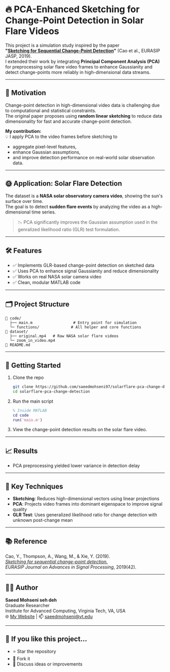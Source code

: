# 🔥 PCA-Enhanced Sketching for Change-Point Detection in Solar Flare Videos

This project is a simulation study inspired by the paper  
**"[Sketching for Sequential Change-Point Detection](https://doi.org/10.1186/s13634-019-0635-3)"** (Cao et al., EURASIP JASP, 2019).  
I extended their work by integrating **Principal Component Analysis (PCA)** for preprocessing solar flare video frames to enhance Gaussianity and detect change-points more reliably in high-dimensional data streams.

---

## 📌 Motivation

Change-point detection in high-dimensional video data is challenging due to computational and statistical constraints.  
The original paper proposes using **random linear sketching** to reduce data dimensionality for fast and accurate change-point detection.

**My contribution:**  
💡 I apply PCA to the video frames before sketching to  
- aggregate pixel-level features,  
- enhance Gaussian assumptions,  
- and improve detection performance on real-world solar observation data.

---

## 🌞 Application: Solar Flare Detection

The dataset is a **NASA solar observatory camera video**, showing the sun's surface over time.  
The goal is to detect **sudden flare events** by analyzing the video as a high-dimensional time series.

> 📉 PCA significantly improves the Gaussian assumption used in the genralized likelihood ratio (GLR) test formulation.
---

## 🛠 Features

- ✅ Implements GLR-based change-point detection on sketched data  
- ✅ Uses PCA to enhance signal Gaussianity and reduce dimensionality  
- ✅ Works on real NASA solar camera video  
- ✅ Clean, modular MATLAB code

---

## 🗂 Project Structure

```
📁 code/
  ├── main.m                  # Entry point for simulation
  └─ functions/              # All helper and core functions
📁 dataset/
  ├── original.mp4   # Raw NASA solar flare videos
  └─ zoom_in_video.mp4
📄 README.md
```

---

## 🚀 Getting Started

1. Clone the repo
   ```bash
   git clone https://github.com/saeedmohseni97/solarflare-pca-change-detection.git
   cd solarflare-pca-change-detection
   ```

2. Run the main script
   ```matlab
   % Inside MATLAB
   cd code
   run('main.m')
   ```

3. View the change-point detection results on the solar flare video.

---

## 📈 Results

- PCA preprocessing yielded lower variance in detection delay

---

## 🧠 Key Techniques

- **Sketching**: Reduces high-dimensional vectors using linear projections
- **PCA**: Projects video frames into dominant eigenspace to improve signal quality
- **GLR Test**: Uses generalized likelihood ratio for change detection with unknown post-change mean

---

## 📚 Reference

Cao, Y., Thompson, A., Wang, M., & Xie, Y. (2019).  
[*Sketching for sequential change-point detection.*](https://doi.org/10.1186/s13634-019-0635-3)  
_EURASIP Journal on Advances in Signal Processing_, 2019(42).

---

## 👨‍💻 Author

**Saeed Mohseni seh deh**  
Graduate Researcher  
Institute for Advanced Computing, Virginia Tech, VA, USA  
🌐 [My Website](https://saeedmohseni.netlify.app/) | 📫 saeedmohseni@vt.edu

---

## 🌟 If you like this project...

- ⭐ Star the repository
- 🍴 Fork it
- 🧠 Discuss ideas or improvements
